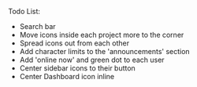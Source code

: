 




Todo List:
- Search bar
- Move icons inside each project more to the corner
- Spread icons out from each other
- Add character limits to the 'announcements' section
- Add 'online now' and green dot to each user
- Center sidebar icons to their button
- Center Dashboard icon inline